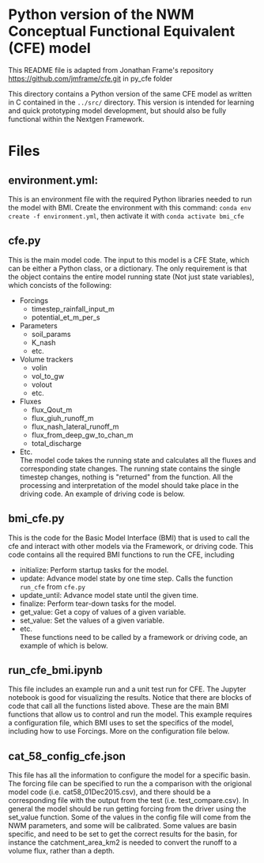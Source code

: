 # Python version of the NWM Conceptual Functional Equivalent (CFE) model

This README file is adapted from Jonathan Frame's repository https://github.com/jmframe/cfe.git in py_cfe folder

This directory contains a Python version of the same CFE model as written in C contained in the `../src/` directory. This version is intended for learning and quick prototyping model development, but should also be fully functional within the Nextgen Framework.

# Files
## environment.yml: 
This is an environment file with the required Python libraries needed to run the model with BMI. Create the environment with this command: `conda env create -f environment.yml`, then activate it with `conda activate bmi_cfe` 
## cfe.py
This is the main model code. The input to this model is a CFE State, which can be either a Python class, or a dictionary. The only requirement is that the object contains the entire model running state (Not just state variables), which concists of the following:  
 - Forcings
    - timestep_rainfall_input_m
    - potential_et_m_per_s
 - Parameters
    - soil_params
    - K_nash
    - etc.
 - Volume trackers
    - volin
    - vol_to_gw
    - volout
    - etc.
 - Fluxes
    - flux_Qout_m
    - flux_giuh_runoff_m
    - flux_nash_lateral_runoff_m
    - flux_from_deep_gw_to_chan_m
    - total_discharge
 - Etc.  
 The model code takes the running state and calculates all the fluxes and corresponding state changes. The running state contains the single timestep changes, nothing is "returned" from the function. All the processing and interpretation of the model should take place in the driving code. An example of driving code is below.
 
 ## bmi_cfe.py
This is the code for the Basic Model Interface (BMI) that is used to call the cfe and interact with other models via the Framework, or driving code. This code contains all the required BMI functions to run the CFE, including 
 - initialize: Perform startup tasks for the model.
 - update: Advance model state by one time step. Calls the function `run_cfe` from `cfe.py`
 - update_until: Advance model state until the given time.
 - finalize: Perform tear-down tasks for the model.
 - get_value: Get a copy of values of a given variable.
 - set_value: Set the values of a given variable.
 - etc.  
 These functions need to be called by a framework or driving code, an example of which is below.

 ## run_cfe_bmi.ipynb
 This file includes an example run and a unit test run for CFE. The Jupyter notebook is good for visualizing the results. Notice that there are blocks of code that call all the functions listed above. These are the main BMI functions that allow us to control and run the model. This example requires a configuration file, which BMI uses to set the specifics of the model, including how to use Forcings. More on the configuration file below.
 
 ## cat_58_config_cfe.json
 This file has all the information to configure the model for a specific basin. The forcing file can be specified to run the a comparison with the origional model code (i.e. cat58_01Dec2015.csv), and there should be a corresponding file with the output from the test (i.e. test_compare.csv). In general the model should be run getting forcing from the driver using the set_value function. Some of the values in the config file will come from the NWM parameters, and some will be calibrated. Some values are basin specific, and need to be set to get the correct results for the basin, for instance the catchment_area_km2 is needed to convert the runoff to a volume flux, rather than a depth.